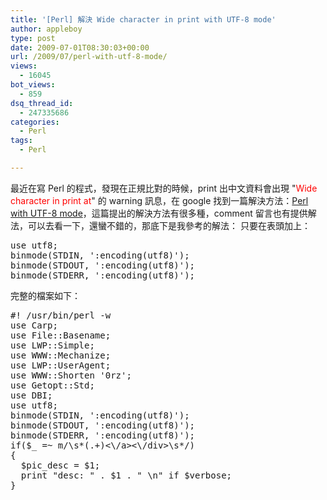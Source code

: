 ```yaml
---
title: '[Perl] 解決 Wide character in print with UTF-8 mode'
author: appleboy
type: post
date: 2009-07-01T08:30:03+00:00
url: /2009/07/perl-with-utf-8-mode/
views:
  - 16045
bot_views:
  - 859
dsq_thread_id:
  - 247335686
categories:
  - Perl
tags:
  - Perl

---
```

最近在寫 Perl 的程式，發現在正規比對的時候，print 出中文資料會出現 "<span style="color: #ff0000;">Wide character in print at</span>" 的 warning 訊息，在 google 找到一篇解決方法：[Perl with UTF-8 mode][1]，這篇提出的解決方法有很多種，comment 留言也有提供解法，可以去看一下，還蠻不錯的，那底下是我參考的解法： 只要在表頭加上： 

<pre class="brush: perl; title: ; notranslate" title="">use utf8;
binmode(STDIN, ':encoding(utf8)');
binmode(STDOUT, ':encoding(utf8)');
binmode(STDERR, ':encoding(utf8)');</pre> 完整的檔案如下： 

<pre class="brush: perl; title: ; notranslate" title="">#! /usr/bin/perl -w
use Carp;
use File::Basename;
use LWP::Simple;
use WWW::Mechanize;
use LWP::UserAgent;
use WWW::Shorten '0rz';
use Getopt::Std;
use DBI;
use utf8;
binmode(STDIN, ':encoding(utf8)');
binmode(STDOUT, ':encoding(utf8)');
binmode(STDERR, ':encoding(utf8)');
if($_ =~ m/\s*<div\s*class="title"><a\s*href=".+">(.+)<\/a><\/div>\s*/)
{
  $pic_desc = $1;
  print "desc: " . $1 . " \n" if $verbose;
} </pre>

 [1]: http://www.jeffhung.net/blog/articles/jeffhung/417/